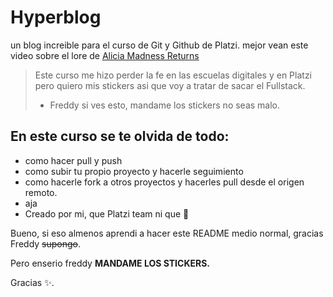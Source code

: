 # Hyperblog
un blog increible para el curso de Git y Github de Platzi. mejor vean este video sobre el lore de [Alicia Madness Returns](https://www.youtube.com/watch?v=d-RUnEKO_1Q&t=1043s)
>Este curso me hizo perder la fe en las escuelas digitales y en Platzi pero quiero mis stickers asi que voy a tratar de sacar el Fullstack.
> - Freddy si ves esto, mandame los stickers no seas malo.

## En este curso se te olvida de todo:
* como hacer pull y push
* como subir tu propio proyecto y hacerle seguimiento
* como hacerle fork a otros proyectos y hacerles pull desde el origen remoto.
* aja
* Creado por mi, que Platzi team ni que 🍆

Bueno, si eso almenos aprendi a hacer este README medio normal, gracias Freddy  ~~supongo~~.

Pero enserio freddy **MANDAME LOS STICKERS.**

Gracias ✨.